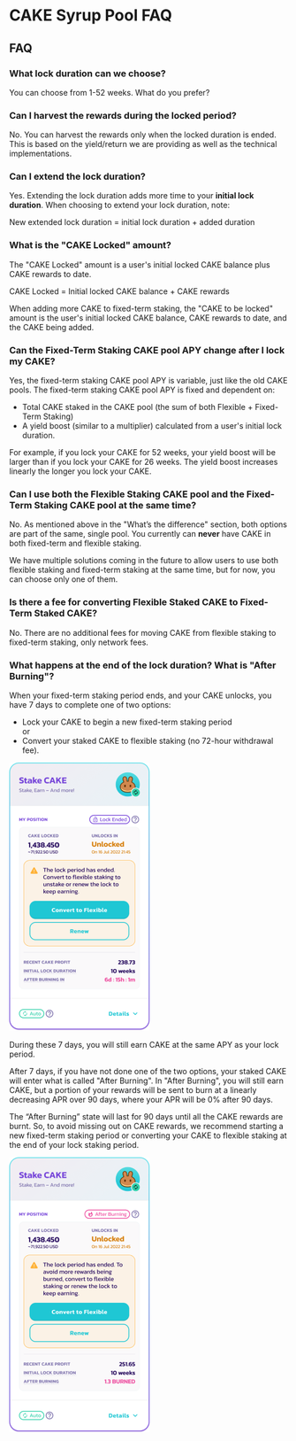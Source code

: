 # CAKE Syrup Pool FAQ

## FAQ

### What lock duration can we choose?

You can choose from 1-52 weeks. What do you prefer?

### Can I harvest the rewards during the locked period?

No. You can harvest the rewards only when the locked duration is ended. This is based on the yield/return we are providing as well as the technical implementations.

### Can I extend the lock duration?

Yes. Extending the lock duration adds more time to your **initial lock duration**. When choosing to extend your lock duration, note:

New extended lock duration = initial lock duration + added duration

### What is the "CAKE Locked" amount?

The "CAKE Locked" amount is a user's initial locked CAKE balance plus CAKE rewards to date.&#x20;

CAKE Locked = Initial locked CAKE balance + CAKE rewards

When adding more CAKE to fixed-term staking, the "CAKE to be locked" amount is the user's initial locked CAKE balance, CAKE rewards to date, and the CAKE being added.

### Can the Fixed-Term Staking CAKE pool APY change after I lock my CAKE?

Yes, the fixed-term staking CAKE pool APY is variable, just like the old CAKE pools. The fixed-term staking CAKE pool APY is fixed and dependent on:

* Total CAKE staked in the CAKE pool (the sum of both Flexible + Fixed-Term Staking)
* A yield boost (similar to a multiplier) calculated from a user's initial lock duration.&#x20;

For example, if you lock your CAKE for 52 weeks, your yield boost will be larger than if you lock your CAKE for 26 weeks. The yield boost increases linearly the longer you lock your CAKE.

### Can I use both the Flexible Staking CAKE pool and the Fixed-Term Staking CAKE pool at the same time?

No. As mentioned above in the "What’s the difference" section, both options are part of the same, single pool. You currently can **never** have CAKE in both fixed-term and flexible staking.

We have multiple solutions coming in the future to allow users to use both flexible staking and fixed-term staking at the same time, but for now, you can choose only one of them.

### Is there a fee for converting Flexible Staked CAKE to Fixed-Term Staked CAKE?

No. There are no additional fees for moving CAKE from flexible staking to fixed-term staking, only network fees.

### What happens at the end of the lock duration? What is "After Burning"?

When your fixed-term staking period ends, and your CAKE unlocks, you have 7 days to complete one of two options:

* Lock your CAKE to begin a new fixed-term staking period\
  or
* Convert your staked CAKE to flexible staking (no 72-hour withdrawal fee).

![](../../../.gitbook/assets/cake-pool-lock-end.png)

During these 7 days, you will still earn CAKE at the same APY as your lock period.

After 7 days, if you have not done one of the two options, your staked CAKE will enter what is called "After Burning". In "After Burning", you will still earn CAKE, but a portion of your rewards will be sent to burn at a linearly decreasing APR over 90 days, where your APR will be 0% after 90 days.

The “After Burning” state will last for 90 days until all the CAKE rewards are burnt. So, to avoid missing out on CAKE rewards, we recommend starting a new fixed-term staking period or converting your CAKE to flexible staking at the end of your lock staking period.

![](../../../.gitbook/assets/cake-pool-lock-burn.png)
